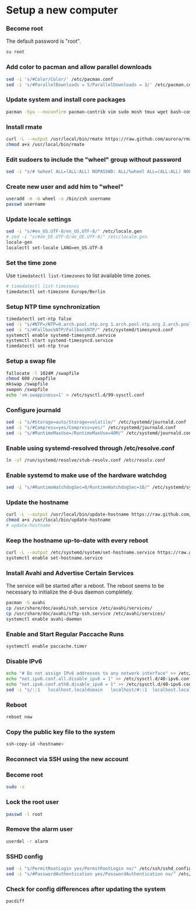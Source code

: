 # Setup a new computer

### Become root

The default password is "root".

```bash
su root
```

### Add color to pacman and allow parallel downloads

```bash
sed -i 's/#Color/Color/' /etc/pacman.conf
sed -i 's/#ParallelDownloads = 5/ParallelDownloads = 3/' /etc/pacman.conf
```

### Update system and install core packages
```bash
pacman -Syu --noconfirm pacman-contrib vim sudo mosh tmux wget bash-completion helix git zsh inetutils
```

### Install rmate
```bash
curl -L --output /usr/local/bin/rmate https://raw.github.com/aurora/rmate/master/rmate
chmod a+x /usr/local/bin/rmate
```

### Edit sudoers to include the "wheel" group without password
```bash
sed -i "s/# %wheel ALL=(ALL:ALL) NOPASSWD: ALL/%wheel ALL=(ALL:ALL) NOPASSWD: ALL/" /etc/sudoers
```

### Create new user and add him to "wheel"
```bash
useradd -m -G wheel -s /bin/zsh username
passwd username
```

### Update locale settings
```bash
sed -i "s/#en_US.UTF-8/en_US.UTF-8/" /etc/locale.gen
# sed -i "s/#de_DE.UTF-8/de_DE.UTF-8/" /etc/locale.gen
locale-gen
localectl set-locale LANG=en_US.UTF-8
```

### Set the time zone

Use `timedatectl list-timezones` to list available time zones.

```bash
# timedatectl list-timezones
timedatectl set-timezone Europe/Berlin
```

### Setup NTP time synchronization

```bash
timedatectl set-ntp false
sed -i "s/#NTP=/NTP=0.arch.pool.ntp.org 1.arch.pool.ntp.org 2.arch.pool.ntp.org 3.arch.pool.ntp.org/" /etc/systemd/timesyncd.conf
sed -i "s/#FallbackNTP/FallbackNTP/" /etc/systemd/timesyncd.conf
systemctl enable systemd-timesyncd.service
systemctl start systemd-timesyncd.service
timedatectl set-ntp true
```

### Setup a swap file

```bash
fallocate -l 1024M /swapfile
chmod 600 /swapfile
mkswap /swapfile
swapon /swapfile
echo 'vm.swappiness=1' > /etc/sysctl.d/99-sysctl.conf
```

### Configure journald

```bash
sed -i "s/#Storage=auto/Storage=volatile/" /etc/systemd/journald.conf
sed -i "s/#Compress=yes/Compress=yes/" /etc/systemd/journald.conf
sed -i "s/#RuntimeMaxUse=/RuntimeMaxUse=40M/" /etc/systemd/journald.conf
```

### Enable using systemd-resolved through /etc/resolve.conf

```bash
ln -sf /run/systemd/resolve/stub-resolv.conf /etc/resolv.conf
```

### Enable systemd to make use of the hardware watchdog

```bash
sed -i "s/#RuntimeWatchdogSec=0/RuntimeWatchdogSec=10/" /etc/systemd/system.conf
```

### Update the hostname

```bash
curl -L --output /usr/local/bin/update-hostname https://raw.github.com/tosie/pi-helper/master/update-hostname
chmod a+x /usr/local/bin/update-hostname
# update-hostname
```

### Keep the hostname up-to-date with every reboot

```bash
curl -L --output /etc/systemd/system/set-hostname.service https://raw.github.com/tosie/pi-helper/master/set-hostname.service
systemctl enable set-hostname.service
```

### Install Avahi and Advertise Certain Services

The service will be started after a reboot. The reboot seems to be necessary to initialize the d-bus daemon completely.

```bash
pacman -S avahi
cp /usr/share/doc/avahi/ssh.service /etc/avahi/services/
cp /usr/share/doc/avahi/sftp-ssh.service /etc/avahi/services/
systemctl enable avahi-daemon
```

### Enable and Start Regular Paccache Runs

```bash
systemctl enable paccache.timer
```

### Disable IPv6

```bash
echo "# Do not assign IPv6 addresses to any network interface" >> /etc/sysctl.d/40-ipv6.conf
echo "net.ipv6.conf.all.disable_ipv6 = 1" >> /etc/sysctl.d/40-ipv6.conf
echo "net.ipv6.conf.eth0.disable_ipv6 = 1" >> /etc/sysctl.d/40-ipv6.conf
sed -i "s/::1	localhost.localdomain	localhost/#::1	localhost.localdomain	localhost/" /etc/hosts
```

### Reboot

```bash
reboot now
```

### Copy the public key file to the system

```bash
ssh-copy-id <hostname>
```

### Reconnect via SSH using the new account

### Become root

```bash
sudo -s
```

### Lock the root user

```bash
passwd -l root
```

### Remove the alarm user

```bash
userdel -r alarm
```

### SSHD config

```bash
sed -i "s/PermitRootLogin yes/PermitRootLogin no/" /etc/ssh/sshd_config
sed -i "s/#PasswordAuthentication yes/PasswordAuthentication no/" /etc/ssh/sshd_config
```

### Check for config differences after updating the system

```bash
pacdiff
```

